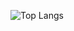 ![Top Langs](https://github-readme-stats-one-lake-65.vercel.app/api/top-langs/?username=jake-t-dev&theme=github_dark_dimmed&hide=NSIS,XSLT,HTML,GCG,Makefile,Astro&langs_count=20)

